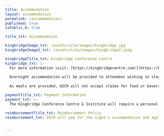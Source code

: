 ```yaml
---
title: Accommodation
layout: accommodation
permalink: /accommodation/
published: true
isPublic_b: true

title_txt: Accommodation

kingbridgeImage_txt: /assets/site/images/kingbridge.jpg  
kingbridgeImage2_txt: /assets/site/images/kingbridge2.jpeg

kingbridgeTitle_txt: Kingbridge Conference Centre
kingbridge_txt: |-
  For more information visit: [https://kingbridgecentre.com/](https://kingbridgecentre.com/)
  
  Overnight accommodation will be provided to attendees wishing to stay at the venue and participate in after dinner activities and collaboration.  
  
  As meals are provided, OICR will not accept claims for food or beverage by attendees while at the conference.

paymentTitle_txt: Payment Information
payment_txt: >-
  The Kingbridge Conference Centre & Institute will require a personal credit card upon check-in. Any charges, with the exception of the hotel room and applicable taxes, will be charged to your credit card.

reimbursementTitle_txt: Reimbursement Policy
reimbursement_txt: OICR will pay for the night's accommodation and applicable taxes only as per the [Travel and Reimbursement Policy](/travel-reimbursement-policy/). 


---
```


